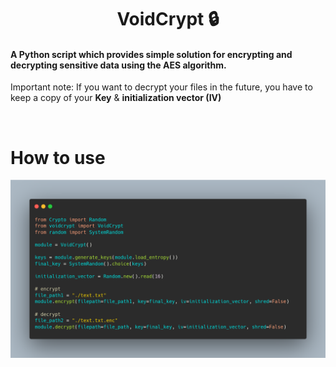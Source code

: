 
<h1 align="center">VoidCrypt 🔒</h1>

#### A Python script which provides simple solution for encrypting and decrypting sensitive data using the AES algorithm.

Important note: If you want to decrypt your files in the future, you have to keep a copy of your **Key** & **initialization vector (IV)**

<br>

# How to use

![voidcrypt](https://github.com/HamidRezaAttar/VoidCrypt/blob/main/img.png)


